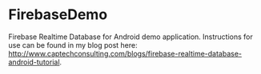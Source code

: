 # FirebaseDemo
Firebase Realtime Database for Android demo application. Instructions for use can be found in my blog post here: http://www.captechconsulting.com/blogs/firebase-realtime-database-android-tutorial.
